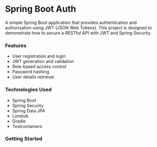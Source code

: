 # Spring Boot Auth

A simple Spring Boot application that provides authentication and authorization using JWT (JSON Web Tokens). This project is designed to demonstrate how to secure a RESTful API with JWT and Spring Security.

### Features
- User registration and login
- JWT generation and validation
- Role-based access control
- Password hashing
- User details retrieval

### Technologies Used
- Spring Boot
- Spring Security
- Spring Data JPA
- Lombok
- Gradle
- Testcontainers

### Getting Started
